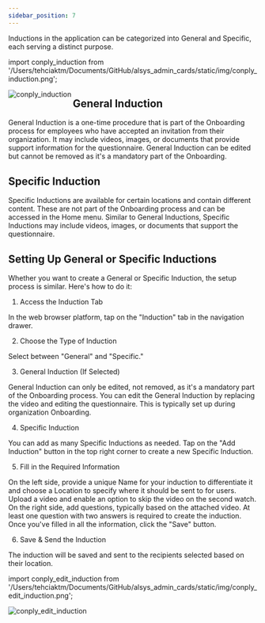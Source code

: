 ```yaml
---
sidebar_position: 7
---
```




Inductions in the application can be categorized into General and Specific, each serving a distinct purpose.

import conply_induction from '/Users/tehciaktm/Documents/GitHub/alsys_admin_cards/static/img/conply_induction.png';

<img align="left" src={conply_induction} alt="conply_induction" />


<h2>General Induction</h2>

General Induction is a one-time procedure that is part of the Onboarding process for employees who have accepted an invitation from their organization.
It may include videos, images, or documents that provide support information for the questionnaire.
General Induction can be edited but cannot be removed as it's a mandatory part of the Onboarding.

<h2>Specific Induction</h2>

Specific Inductions are available for certain locations and contain different content.
These are not part of the Onboarding process and can be accessed in the Home menu.
Similar to General Inductions, Specific Inductions may include videos, images, or documents that support the questionnaire.


<h2>Setting Up General or Specific Inductions</h2>

Whether you want to create a General or Specific Induction, the setup process is similar. Here's how to do it:

1.  Access the Induction Tab

In the web browser platform, tap on the "Induction" tab in the navigation drawer.

2. Choose the Type of Induction

Select between "General" and "Specific."

3. General Induction (If Selected)

General Induction can only be edited, not removed, as it's a mandatory part of the Onboarding process.
You can edit the General Induction by replacing the video and editing the questionnaire. This is typically set up during organization Onboarding.

4. Specific Induction

You can add as many Specific Inductions as needed.
Tap on the "Add Induction" button in the top right corner to create a new Specific Induction.

5. Fill in the Required Information

On the left side, provide a unique Name for your induction to differentiate it and choose a Location to specify where it should be sent to for users.
Upload a video and enable an option to skip the video on the second watch.
On the right side, add questions, typically based on the attached video. At least one question with two answers is required to create the induction.
Once you've filled in all the information, click the "Save" button.

6. Save & Send the Induction

The induction will be saved and sent to the recipients selected based on their location.

import conply_edit_induction from '/Users/tehciaktm/Documents/GitHub/alsys_admin_cards/static/img/conply_edit_induction.png';

<img align="left" src={conply_edit_induction} alt="conply_edit_induction" />

